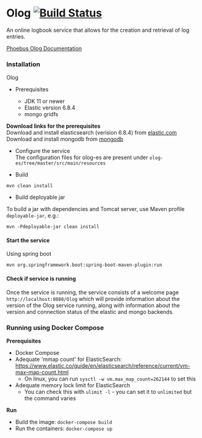 # Olog   [![Build Status](https://travis-ci.org/Olog/olog-es.svg?branch=master)](https://travis-ci.org/Olog/olog-es)

An online logbook service that allows for the creation and retrieval of log entries.

[Phoebus Olog Documentation](https://olog.readthedocs.io/)

### Installation
Olog 

* Prerequisites

  * JDK 11 or newer
  * Elastic version 6.8.4
  * mongo gridfs


 **Download links for the prerequisites**   
 Download and install elasticsearch (verision 6.8.4) from [elastic.com](https://www.elastic.co/downloads/past-releases/elasticsearch-6-8-4)    
 Download and install mongodb from [mongodb](https://www.mongodb.com/download-center/community)    
  
  
* Configure the service   
The configuration files for olog-es are present under `olog-es/tree/master/src/main/resources` 


* Build 
```
mvn clean install
``` 

* Build deployable jar

To build a jar with dependencies and Tomcat server, use Maven profile `deployable-jar`, e.g.:
```
mvn -Pdeployable-jar clean install
```

#### Start the service  

Using spring boot  

```
mvn org.springframework.boot:spring-boot-maven-plugin:run
```

#### Check if service is running

Once the service is running, the service consists of a welcome page `http://localhost:8080/Olog` 
which will provide information about the version of the Olog service running,
along with information about the version and connection status of the elastic and mongo
backends.

### Running using Docker Compose

**Prerequisites**

* Docker Compose
* Adequate 'mmap count' for ElasticSearch: https://www.elastic.co/guide/en/elasticsearch/reference/current/vm-max-map-count.html
  * On linux, you can run `sysctl -w vm.max_map_count=262144` to set this
* Adequate memory lock limit for ElasticSearch
  * You can check this with `ulimit -l` - you can set it to `unlimited` but the command varies

**Run**

* Build the image: `docker-compose build`
* Run the containers: `docker-compose up`
